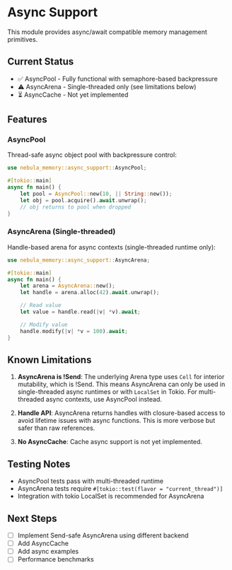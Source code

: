 # Async Support

This module provides async/await compatible memory management primitives.

## Current Status

- ✅ AsyncPool - Fully functional with semaphore-based backpressure
- ⚠️  AsyncArena - Single-threaded only (see limitations below)
- ⏳ AsyncCache - Not yet implemented

## Features

### AsyncPool

Thread-safe async object pool with backpressure control:

```rust
use nebula_memory::async_support::AsyncPool;

#[tokio::main]
async fn main() {
    let pool = AsyncPool::new(10, || String::new());
    let obj = pool.acquire().await.unwrap();
    // obj returns to pool when dropped
}
```

### AsyncArena (Single-threaded)

Handle-based arena for async contexts (single-threaded runtime only):

```rust
use nebula_memory::async_support::AsyncArena;

#[tokio::main]
async fn main() {
    let arena = AsyncArena::new();
    let handle = arena.alloc(42).await.unwrap();

    // Read value
    let value = handle.read(|v| *v).await;

    // Modify value
    handle.modify(|v| *v = 100).await;
}
```

## Known Limitations

1. **AsyncArena is !Send**: The underlying Arena type uses `Cell` for interior mutability,
   which is !Send. This means AsyncArena can only be used in single-threaded async runtimes
   or with `LocalSet` in Tokio. For multi-threaded async contexts, use AsyncPool instead.

2. **Handle API**: AsyncArena returns handles with closure-based access to avoid lifetime
   issues with async functions. This is more verbose but safer than raw references.

3. **No AsyncCache**: Cache async support is not yet implemented.

## Testing Notes

- AsyncPool tests pass with multi-threaded runtime
- AsyncArena tests require `#[tokio::test(flavor = "current_thread")]`
- Integration with tokio LocalSet is recommended for AsyncArena

## Next Steps

- [ ] Implement Send-safe AsyncArena using different backend
- [ ] Add AsyncCache
- [ ] Add async examples
- [ ] Performance benchmarks
